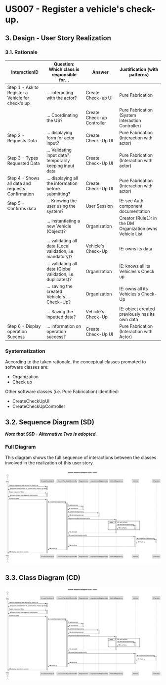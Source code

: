 # US007 - Register a vehicle's check-up.
## 3. Design - User Story Realization 

### 3.1. Rationale

| InteractionID                                     | Question: Which class is responsible for…                   | Answer                     | Justification (with patterns)                             |
|---------------------------------------------------|-------------------------------------------------------------|----------------------------|-----------------------------------------------------------|
| Step 1 - Ask to Register a Vehicle for check's up | … interacting with  the actor?                              | Create Check-up UI         | Pure Fabrication                                          |
|                                                   | … Coordinating the US?                                      | Create Check-up Controller | Pure Fabrication (System Interaction Controller)          |
| Step 2 - Requests Data                            | … displaying form for actor input?                          | Create Check-Up UI         | Pure Fabrication (Interaction with actor)                 |
| Step 3 - Types Requested Data                     | … Validating input data?   temporarily keeping input data   | Create Check-Up UI         | Pure Fabrication (Interaction with actor)                 |
| Step 4 - Shows all data and requests Confirmation | … displaying all the information before submitting?         | Create Check-Up UI         | Pure Fabrication (Interaction with actor)                 |
| Step 5 - Confirms data                            | ... Knowing the user using the system?                      | User Session               | IE: see Auth component documentation                      |
|                                                   | … instantiating a new Vehicle (Object)?                     | Organization               | Creator (Rule1): in the DM Organization owns Vehicle List |
|                                                   | … validating all data (Local validation, i.e. mandatory)?   | Vehicle's Check-Up         | IE: owns its data                                         |
|                                                   | … validating all data (Global validation, i.e. duplicates)? | Organization               | IE: knows all its Vehicles's Check up                     |
|                                                   | … saving the created Vehicle's Check-Up?                    | Organization               | IE: owns all its Vehicles's Check-Up                      |
|                                                   | … Saving the inputted data?                                 | Vehicle's Check-Up         | IE: object created previously has its own data            |
| Step 6 - Display operation Success                | … information on operation success?                         | Create Check-Up UI         | Pure Fabrication (Interaction with Actor)                 |

### Systematization ##

According to the taken rationale, the conceptual classes promoted to software classes are:

* Organization
* Check up

Other software classes (i.e. Pure Fabrication) identified:

* CreateCheckUpUI
* CreateCheckUpController


## 3.2. Sequence Diagram (SD)

_**Note that SSD - Alternative Two is adopted.**_

### Full Diagram

This diagram shows the full sequence of interactions between the classes involved in the realization of this user story.

![us007-sequence-diagram-full.svg](svg%2Fus007-sequence-diagram-full.svg)



## 3.3. Class Diagram (CD)

![us007-sequence-diagram-full.svg](svg%2Fus007-sequence-diagram-full.svg)